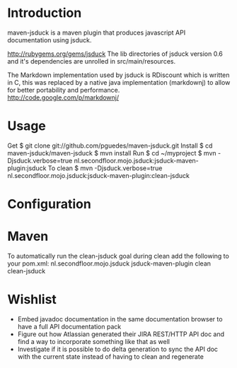Introduction
============

maven-jsduck is a maven plugin that produces javascript API documentation using jsduck.

http://rubygems.org/gems/jsduck
The lib directories of jsduck version 0.6 and it's dependencies are unrolled in src/main/resources.

The Markdown implementation used by jsduck is RDiscount which is written in C, this was replaced by
a native java implementation (markdownj) to allow for better portability and performance.
http://code.google.com/p/markdownj/


Usage
=====
Get
	$ git clone git://github.com/pguedes/maven-jsduck.git
Install
	$ cd maven-jsduck/maven-jsduck
	$ mvn install
Run
	$ cd ~/myproject
	$ mvn -Djsduck.verbose=true nl.secondfloor.mojo.jsduck:jsduck-maven-plugin:jsduck
To clean
	$ mvn -Djsduck.verbose=true nl.secondfloor.mojo.jsduck:jsduck-maven-plugin:clean-jsduck

Configuration
=============



Maven
=====
To automatically run the clean-jsduck goal during clean add the following to your pom.xml:
	<build>
	  <plugins>
	    <plugin>
	      <groupId>nl.secondfloor.mojo.jsduck</groupId>
	      <artifactId>jsduck-maven-plugin</artifactId>
	      <executions>
	        <execution>
	          <phase>clean</phase>
	          <goals>
	            <goal>clean-jsduck</goal>
	          </goals>
	        </execution>
	      </executions>
	    </plugin>
	  </plugins>
	</build>

Wishlist
========
* Embed javadoc documentation in the same documentation browser to have a full API documentation pack
* Figure out how Atlassian generated their JIRA REST/HTTP API doc and find a way to incorporate something like that as well
* Investigate if it is possible to do delta generation to sync the API doc with the current state instead of having to clean and regenerate
